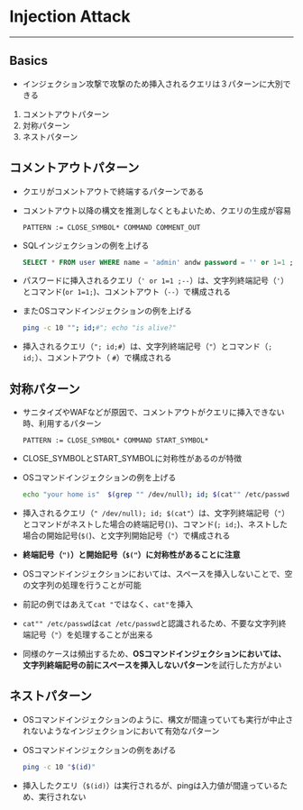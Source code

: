 # Injection Attack
---

## Basics
* インジェクション攻撃で攻撃のため挿入されるクエリは３パターンに大別できる

1. コメントアウトパターン
2. 対称パターン
3. ネストパターン


## コメントアウトパターン
* クエリがコメントアウトで終端するパターンである

* コメントアウト以降の構文を推測しなくともよいため、クエリの生成が容易
  ```
  PATTERN := CLOSE_SYMBOL* COMMAND COMMENT_OUT
  ```
  
* SQLインジェクションの例を上げる
  ```sql
  SELECT * FROM user WHERE name = 'admin' andw password = '' or 1=1 ;--' LIMIT 1
  ```
  
* パスワードに挿入されるクエリ（`' or 1=1 ;--`）は、文字列終端記号（`'`）とコマンド(`or 1=1;`)、コメントアウト（`--`）で構成される

* またOSコマンドインジェクションの例を上げる
  ```sh
  ping -c 10 ""; id;#"; echo "is alive?"
  ```
  
* 挿入されるクエリ（`"; id;#`）は、文字列終端記号（`"`）とコマンド（`; id;`）、コメントアウト（ `#`）で構成される

## 対称パターン

* サニタイズやWAFなどが原因で、コメントアウトがクエリに挿入できない時、利用するパターン
  ```
  PATTERN := CLOSE_SYMBOL* COMMAND START_SYMBOL*
  ```
  
* CLOSE_SYMBOLとSTART_SYMBOLに対称性があるのが特徴

* OSコマンドインジェクションの例を上げる
  ```sh
  echo "your home is"  $(grep "" /dev/null); id; $(cat"" /etc/passwd | cut -d: -f6)
  ```
  
* 挿入されるクエリ（`" /dev/null); id; $(cat"`）は、文字列終端記号（`"`）とコマンドがネストした場合の終端記号(`)`)、コマンド(`; id;`)、ネストした場合の開始記号(`$(`)、と文字列開始記号（`"`）で構成される

* **終端記号（`")`）と開始記号（`$("`）に対称性があることに注意**

* OSコマンドインジェクションにおいては、スペースを挿入しないことで、空の文字列の処理を行うことが可能

* 前記の例ではあえて`cat "`ではなく、`cat"`を挿入

* `cat"" /etc/passwd`は`cat /etc/passwd`と認識されるため、不要な文字列終端記号（`"`）を処理することが出来る

* 同様のケースは頻出するため、**OSコマンドインジェクションにおいては、文字列終端記号の前にスペースを挿入しないパターン**を試行した方がよい

## ネストパターン

* OSコマンドインジェクションのように、構文が間違っていても実行が中止されないようなインジェクションにおいて有効なパターン

* OSコマンドインジェクションの例をあげる

  ```sh
  ping -c 10 "$(id)"
  ```

* 挿入したクエリ（`$(id)`）は実行されるが、pingは入力値が間違っているため、実行されない
